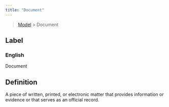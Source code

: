 ```yaml
---
title: "Document"
---
```


> [Model](./../) > Document

## Label

### English
Document


## Definition
A piece of written, printed, or electronic matter that provides information or evidence or that serves as an official record. 


    
